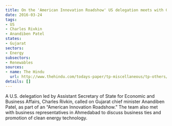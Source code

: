 ```yaml
---
title: On the 'American Innovation Roadshow' US delegation meets with Gujarat CM
date: 2016-03-24
tags:
- US
- Charles Rivkin
- Anandiben Patel
states:
- Gujarat
sectors:
- Energy
subsectors:
- Renewables
sources:
- name: The Hindu
  url: http://www.thehindu.com/todays-paper/tp-miscellaneous/tp-others/us-trade-team-calls-on-gujarat-chief-minister/article8363678.ece
details: []
---
```


A U.S. delegation led by Assistant Secretary of State for Economic and Business Affairs, Charles Rivkin, called on Gujarat chief minister Anandiben Patel, as part of an “American Innovation Roadshow.” The team also met with business representatives in Ahmedabad to discuss business ties and promotion of clean energy technology.
